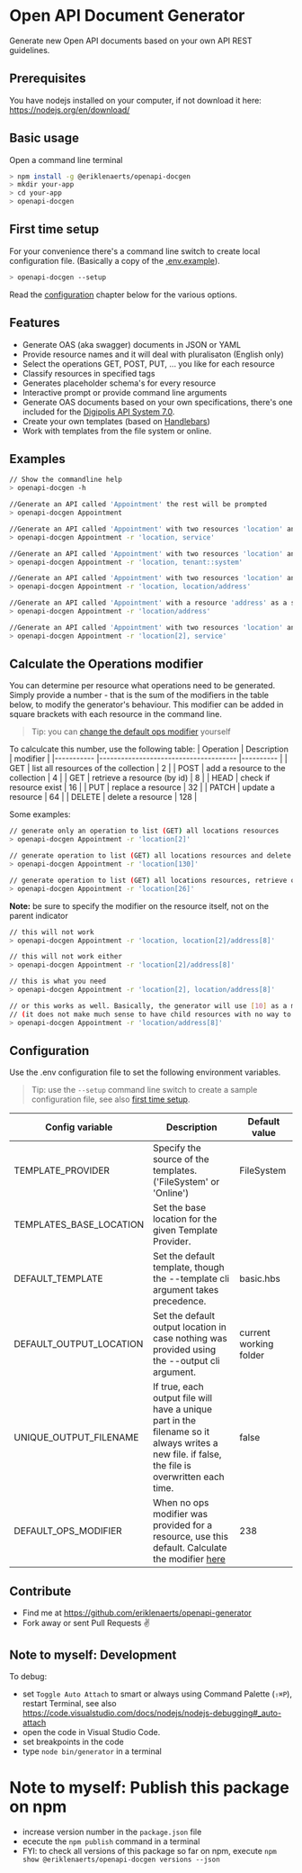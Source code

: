 # Open API Document Generator
Generate new Open API documents based on your own API REST guidelines. 

## Prerequisites
You have nodejs installed on your computer, if not download it here: https://nodejs.org/en/download/

## Basic usage
Open a command line terminal
``` bash
> npm install -g @eriklenaerts/openapi-docgen
> mkdir your-app
> cd your-app
> openapi-docgen
```

## First time setup
For your convenience there's a command line switch to create local configuration file. (Basically a copy of the [.env.example](.env.example)).
``` bash
> openapi-docgen --setup
```
Read the [configuration](#configuration) chapter below for the various options.


## Features
* Generate OAS (aka swagger) documents in JSON or YAML
* Provide resource names and it will deal with pluralisaton (English only)
* Select the operations GET, POST, PUT, ... you like for each resource
* Classify resources in specified tags
* Generates placeholder schema's for every resource 
* Interactive prompt or provide command line arguments
* Generate OAS documents based on your own specifications, there's one included for the [Digipolis API System 7.0](https://antwerp-api.digipolis.be/). 
* Create your own templates (based on [Handlebars](https://handlebarsjs.com/))
* Work with templates from the file system or online.

## Examples
``` bash
// Show the commandline help
> openapi-docgen -h     

//Generate an API called 'Appointment' the rest will be prompted
> openapi-docgen Appointment       

//Generate an API called 'Appointment' with two resources 'location' and 'service'
> openapi-docgen Appointment -r 'location, service'     

//Generate an API called 'Appointment' with two resources 'location' and 'tenant', the latter will be classified under the `System` tag
> openapi-docgen Appointment -r 'location, tenant::system'  

//Generate an API called 'Appointment' with two resources 'location' and a sub resource 'address'
> openapi-docgen Appointment -r 'location, location/address'    

//Generate an API called 'Appointment' with a resource 'address' as a sub resource, a minimal parent 'location' resource will be added with a list and read operation
> openapi-docgen Appointment -r 'location/address'    

//Generate an API called 'Appointment' with two resources 'location' and 'service'. Only the list (GET collection) will be generated for the location. check out the operations modifier below
> openapi-docgen Appointment -r 'location[2], service'     
```

## Calculate the Operations modifier 
You can determine per resource what operations need to be generated. Simply provide a number - that is the sum of the modifiers in the table below, to modify the generator's behaviour.
This modifier can be added in square brackets with each resource in the command line.

> Tip: you can [change the default ops modifier](#configuration) yourself

To calculcate this number, use the following table:
| Operation 	| Description                          	| modifier 	|
|-----------	|--------------------------------------	|----------	|
| GET       	| list all resources of the collection 	| 2        	|
| POST      	| add a resource to the collection     	| 4        	|
| GET       	| retrieve a resource (by id)          	| 8        	|
| HEAD      	| check if resource exist              	| 16       	|
| PUT       	| replace a resource                   	| 32       	|
| PATCH     	| update a resource                    	| 64       	|
| DELETE    	| delete a resource                    	| 128      	|

Some examples:
``` bash
// generate only an operation to list (GET) all locations resources
> openapi-docgen Appointment -r 'location[2]'

// generate operation to list (GET) all locations resources and delete a resource
> openapi-docgen Appointment -r 'location[130]'

// generate operation to list (GET) all locations resources, retrieve one by id (GET) and check if one exists (HEAD)
> openapi-docgen Appointment -r 'location[26]'
```

**Note:** be sure to specify the modifier on the resource itself, not on the parent indicator 
``` bash
// this will not work
> openapi-docgen Appointment -r 'location, location[2]/address[8]'

// this will not work either
> openapi-docgen Appointment -r 'location[2]/address[8]'

// this is what you need 
> openapi-docgen Appointment -r 'location[2], location/address[8]'

// or this works as well. Basically, the generator will use [10] as a modifier for location that is, both the list and retrieve GET operations.
// (it does not make much sense to have child resources with no way to access the parent resources)
> openapi-docgen Appointment -r 'location/address[8]'
```

## Configuration
Use the .env configuration file to set the following environment variables. 

> Tip: use the `--setup` command line switch to create a sample configuration file, see also [first time setup](#first-time-setup).

| Config variable         	| Description                                                                                                                                     	| Default value          	|
|-------------------------	|-------------------------------------------------------------------------------------------------------------------------------------------------	|------------------------	|
| TEMPLATE_PROVIDER       	| Specify the source of the templates. ('FileSystem' or 'Online')                                                                                 	| FileSystem             	|
| TEMPLATES_BASE_LOCATION 	| Set the base location for the given Template Provider.                                                                                          	|                        	|
| DEFAULT_TEMPLATE        	| Set the default template, though the --template cli argument takes precedence.                                                                  	| basic.hbs              	|
| DEFAULT_OUTPUT_LOCATION 	| Set the default output location in case nothing was provided using the --output cli argument.                                                   	| current working folder 	|
| UNIQUE_OUTPUT_FILENAME  	| If true, each output file will have a unique part in the filename so it always writes a new file. if false, the file is overwritten each time. 	| false                  	|
| DEFAULT_OPS_MODIFIER      | When no ops modifier was provided for a resource, use this default. Calculate the modifier [here](#calculate-the-operations-modifier) 	        | 238                     	|

## Contribute
- Find me at https://github.com/eriklenaerts/openapi-generator
- Fork away or sent Pull Requests :v:

## Note to myself: Development
To debug:
- set `Toggle Auto Attach` to smart or always using Command Palette (`⇧⌘P`), restart Terminal, see also https://code.visualstudio.com/docs/nodejs/nodejs-debugging#_auto-attach
- open the code in Visual Studio Code. 
- set breakpoints in the code
- type `node bin/generator` in a terminal

# Note to myself: Publish this package on npm
- increase version number in the `package.json` file
- ececute the `npm publish` command in a terminal
- FYI: to check all versions of this package so far on npm, execute `npm show @eriklenaerts/openapi-docgen versions --json`
